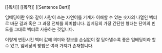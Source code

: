 [[목차]]
[[목적]]
[[Sentence Bert]]

임베딩이란 위와 같이 사람이 쓰는 자연어를 기계가 이해할 수 있는 숫자의 나열인 벡터로 바꾼 결과 혹은 그 과정 전체를 의미합니다.
임베딩의 가장 간단한 형태는 단어의 빈도를 그대로 벡터로 사용하는 것입니다.

이렇게 변환시킨 벡터 값에 의미와 정보를 손실없이 잘 담아낼수록 좋은 임베딩이라 할 수 있고, 임베딩의 방법은 여러 가지가 존재합니다.
